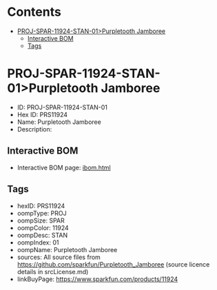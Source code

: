 



Contents
========

* [PROJ-SPAR-11924-STAN-01>Purpletooth Jamboree](#proj-spar-11924-stan-01purpletooth-jamboree)
	* [Interactive BOM](#interactive-bom)
	* [Tags](#tags)

# PROJ-SPAR-11924-STAN-01>Purpletooth Jamboree

- ID: PROJ-SPAR-11924-STAN-01
- Hex ID: PRS11924
- Name: Purpletooth Jamboree
- Description: 

## Interactive BOM

- Interactive BOM page: [ibom.html](kicad/bom/ibom.html)

## Tags

- hexID: PRS11924
- oompType: PROJ
- oompSize: SPAR
- oompColor: 11924
- oompDesc: STAN
- oompIndex: 01
- oompName: Purpletooth Jamboree
- sources: All source files from https://github.com/sparkfun/Purpletooth_Jamboree (source licence details in srcLicense.md)
- linkBuyPage: https://www.sparkfun.com/products/11924
